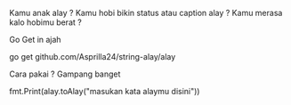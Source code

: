 Kamu anak alay ?
Kamu hobi bikin status atau caption alay ?
Kamu merasa kalo hobimu berat ?

Go Get in ajah

go get github.com/Asprilla24/string-alay/alay

Cara pakai ? Gampang banget

fmt.Print(alay.toAlay("masukan kata alaymu disini"))
